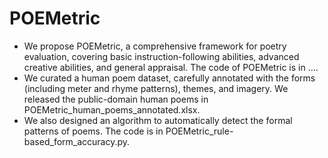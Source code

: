 # POEMetric

- We propose POEMetric, a comprehensive framework for poetry evaluation, covering basic instruction-following abilities, advanced creative abilities, and general appraisal. The code of POEMetric is in ....
- We curated a human poem dataset, carefully annotated with the forms (including meter and rhyme patterns), themes, and imagery. We released the public-domain human poems in POEMetric_human_poems_annotated.xlsx.
- We also designed an algorithm to automatically detect the formal patterns of poems. The code is in POEMetric_rule-based_form_accuracy.py.
